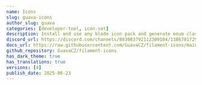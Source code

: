 ```yaml
---
name: Icons
slug: guava-icons
author_slug: guava
categories: [developer-tool, icon-set]
description: Install and use any blade icon pack and generate enum classes for any icon sets.
discord_url: https://discord.com/channels/883083792112300104/1386701729382404149
docs_url: https://raw.githubusercontent.com/GuavaCZ/filament-icons/main/README.md
github_repository: GuavaCZ/filament-icons
has_dark_theme: true
has_translations: true
versions: [4]
publish_date: 2025-06-23
---
```

